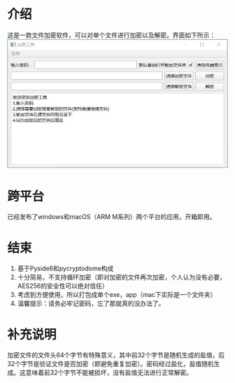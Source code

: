 # 介绍
这是一款文件加密软件，可以对单个文件进行加密以及解密。界面如下所示：
![image](./window.jpg)

# 跨平台
已经发布了windows和macOS（ARM M系列）两个平台的应用，开箱即用。

# 结束
1. 基于Pyside6和pycryptodome构成
2. 十分简易，不支持循环加密（即对加密的文件再次加密，个人认为没有必要，AES256的安全性可以绝对信任）
3. 考虑到方便使用，所以打包成单个exe，app（mac下实际是一个文件夹）
4. 温馨提示：请务必牢记密码，忘了那就真的没办法了。
# 补充说明
加密文件的文件头64个字节有特殊意义，其中前32个字节是随机生成的盐值，后32个字节是验证文件是否加密（即避免重复加密）。密码经过盐化，盐值随机生成。这意味着前32个字节不能被损坏，没有盐值无法进行正常解密。